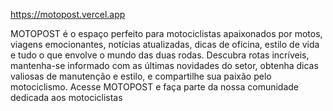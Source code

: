 https://motopost.vercel.app

MOTOPOST é o espaço perfeito para motociclistas apaixonados por motos, viagens emocionantes, notícias atualizadas, dicas de oficina, estilo de vida e tudo o que envolve o mundo das duas rodas. Descubra rotas incríveis, mantenha-se informado com as últimas novidades do setor, obtenha dicas valiosas de manutenção e estilo, e compartilhe sua paixão pelo motociclismo. Acesse MOTOPOST e faça parte da nossa comunidade dedicada aos motociclistas
